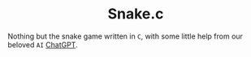 <div align="center">
<h1>Snake.c</h1>
</div>

Nothing but the snake game written in `C`, with some little help from our beloved `AI` [ChatGPT](https://chatgpt.com).
